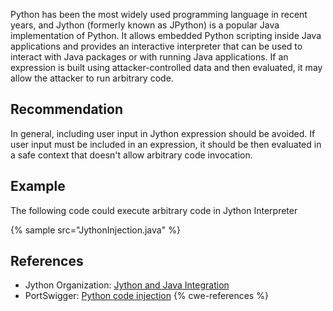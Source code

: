 Python has been the most widely used programming language in recent years, and Jython (formerly known as JPython) is a popular Java implementation of Python. It allows embedded Python scripting inside Java applications and provides an interactive interpreter that can be used to interact with Java packages or with running Java applications. If an expression is built using attacker-controlled data and then evaluated, it may allow the attacker to run arbitrary code.


## Recommendation
In general, including user input in Jython expression should be avoided. If user input must be included in an expression, it should be then evaluated in a safe context that doesn't allow arbitrary code invocation.


## Example
The following code could execute arbitrary code in Jython Interpreter

{% sample src="JythonInjection.java" %}

## References
* Jython Organization: [Jython and Java Integration](https://jython.readthedocs.io/en/latest/JythonAndJavaIntegration/)
* PortSwigger: [Python code injection](https://portswigger.net/kb/issues/00100f10_python-code-injection)
{% cwe-references %}
